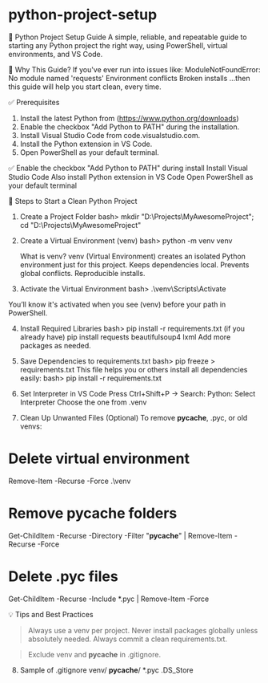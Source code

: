 # python-project-setup

🐍 Python Project Setup Guide
A simple, reliable, and repeatable guide to starting any Python project the right way, using PowerShell, virtual environments, and VS Code.

📌 Why This Guide?
If you've ever run into issues like:
ModuleNotFoundError: No module named 'requests'
Environment conflicts
Broken installs ...then this guide will help you start clean, every time.

✅ Prerequisites
1) Install the latest Python from (https://www.python.org/downloads)
2) Enable the checkbox "Add Python to PATH" during the installation.
3) Install Visual Studio Code from code.visualstudio.com.
4) Install the Python extension in VS Code.
5) Open PowerShell as your default terminal.

✅ Enable the checkbox "Add Python to PATH" during install
Install Visual Studio Code
Also install Python extension in VS Code
Open PowerShell as your default terminal

🚀 Steps to Start a Clean Python Project
1. Create a Project Folder
bash>
    mkdir "D:\Projects\MyAwesomeProject"; cd "D:\Projects\MyAwesomeProject"

2. Create a Virtual Environment (venv)
bash>
    python -m venv venv

    What is venv?
        venv (Virtual Environment) creates an isolated Python environment just for this project.
        Keeps dependencies local.
        Prevents global conflicts.
        Reproducible installs.


3. Activate the Virtual Environment
bash>
    .\venv\Scripts\Activate

You’ll know it's activated when you see (venv) before your path in PowerShell.

4. Install Required Libraries
bash>
    pip install -r requirements.txt  (if you already have)
    pip install requests beautifulsoup4 lxml
Add more packages as needed.

5. Save Dependencies to requirements.txt
bash>
    pip freeze > requirements.txt
This file helps you or others install all dependencies easily:
bash>
    pip install -r requirements.txt

6. Set Interpreter in VS Code
    Press Ctrl+Shift+P → Search: Python: Select Interpreter
    Choose the one from .venv

7. Clean Up Unwanted Files (Optional)
To remove __pycache__, .pyc, or old venvs:

# Delete virtual environment
Remove-Item -Recurse -Force .\venv

# Remove __pycache__ folders
Get-ChildItem -Recurse -Directory -Filter "__pycache__" | Remove-Item -Recurse -Force

# Delete .pyc files
Get-ChildItem -Recurse -Include *.pyc | Remove-Item -Force

💡 Tips and Best Practices
> Always use a venv per project.
> Never install packages globally unless absolutely needed.
> Always commit a clean requirements.txt.

> Exclude venv and __pycache__ in .gitignore.

8. Sample of .gitignore
    venv/
    __pycache__/
    *.pyc
    .DS_Store
